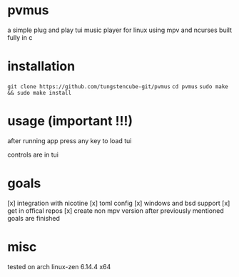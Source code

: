 # pvmus

a simple plug and play tui music player for linux using mpv and ncurses built fully in c

# installation

`git clone https://github.com/tungstencube-git/pvmus`
`cd pvmus`
`sudo make && sudo make install`

# usage (important !!!)

after running app press any key to load tui

controls are in tui

# goals

[x] integration with nicotine
[x] toml config
[x] windows and bsd support
[x] get in offical repos 
[x] create non mpv version after previously mentioned goals are finished

# misc 

tested on arch linux-zen 6.14.4 x64 
